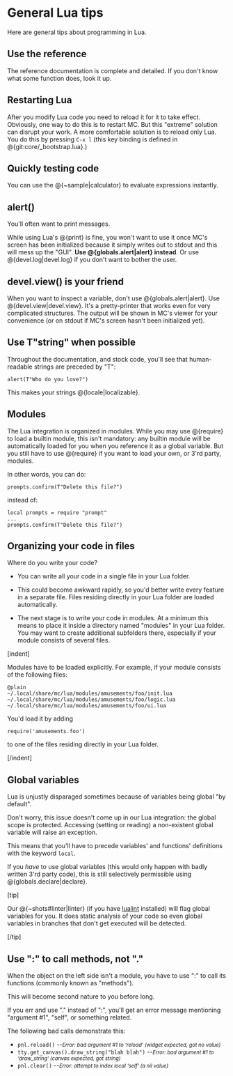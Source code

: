 
# General Lua tips

Here are general tips about programming in Lua.

## Use the reference

The reference documentation is complete and detailed. If you don't know
what some function does, look it up.

## Restarting Lua

After you modify Lua code you need to reload it for it to take effect.
Obviously, one way to do this is to restart MC. But this "extreme" solution
can disrupt your work. A more comfortable solution is to reload only
Lua. You do this by pressing `C-x l` (this key binding is defined in
@{git:core/_bootstrap.lua}.)

## Quickly testing code

You can use the @{~sample|calculator} to evaluate expressions instantly.

## alert()

You'll often want to print messages.

While using Lua's @{print} is fine, you won't want to use it once MC's screen has been
initialized because it simply writes out to stdout and this will mess up
the "GUI". __Use @{globals.alert|alert} instead__. Or use @{devel.log|devel.log} if you
don't want to bother the user.

## devel.view() is your friend

When you want to inspect a variable, don't use @{globals.alert|alert}.
Use @{devel.view|devel.view}. It's a pretty-printer that works even for
very complicated structures. The output will be shown in MC's viewer for
your convenience (or on stdout if MC's screen hasn't been initialized
yet).

## Use T"string" when possible

Throughout the documentation, and stock code, you'll see that
human-readable strings are preceded by "T":

    alert(T"Who do you love?")

This makes your strings @{locale|localizable}.

## Modules

The Lua integration is organized in modules. While you may use
@{require} to load a builtin module, this isn't mandatory: any builtin
module will be automatically loaded for you when you reference it as a
global variable. But you still have to use @{require} if you want to
load your own, or 3'rd party, modules.

In other words, you can do:

    prompts.confirm(T"Delete this file?")

instead of:

    local prompts = require "prompt"
    ...
    prompts.confirm(T"Delete this file?")

## Organizing your code in files

Where do you write your code?

- You can write all your code in a single file in your Lua folder.

- This could become awkward rapidly, so you'd better write every feature in
a separate file. Files residing directly in your Lua folder are loaded
automatically.

- The next stage is to write your code in modules. At a minimum this
means to place it inside a directory named "modules" in your Lua folder.
You may want to create additional subfolders there, especially if your
module consists of several files.

[indent]

Modules have to be loaded explicitly. For example, if your module
consists of the following files:

    @plain
    ~/.local/share/mc/lua/modules/amusements/foo/init.lua
    ~/.local/share/mc/lua/modules/amusements/foo/logic.lua
    ~/.local/share/mc/lua/modules/amusements/foo/ui.lua

You'd load it by adding

    require('amusements.foo')

to one of the files residing directly in your Lua folder.

[/indent]

## Global variables

Lua is unjustly disparaged sometimes because of variables being global
"by default".

Don't worry, this issue doesn't come up in our Lua integration: the
global scope is protected. Accessing (setting or reading) a non-existent
global variable will raise an exception.

This means that you'll have to precede variables' and functions'
definitions with the keyword `local`.

If you *have* to use global variables (this would only happen with badly
written 3'rd party code), this is still selectively permissible using
@{globals.declare|declare}.

[tip]

Our @{~shots#linter|linter} (if you have
[lualint](http://lua-users.org/wiki/LuaLint) installed) will flag global
variables for you. It does static analysis of your code so even global
variables in branches that don't get executed will be detected.

[/tip]

## Use ":" to call methods, not "."

When the object on the left side isn't a module, you have to use ":" to
call its functions (commonly known as "methods").

This will become second nature to you before long.

If you err and use "." instead of ":", you'll get an error message
mentioning "argument #1", "self", or something related.

The following bad calls demonstrate this:

- `pnl.reload()`
  --<small>_Error: bad argument #1 to 'reload' (widget expected, got no value)_</small>
- `tty.get_canvas().draw_string("blah blah")`
  --<small>_Error: bad argument #1 to 'draw_string' (canvas expected, got string)_</small>
- `pnl.clear()`
  --<small>_Error: attempt to index local 'self' (a nil value)_</small>
